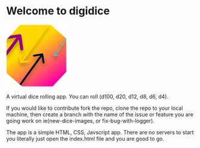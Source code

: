 # Welcome to digidice
![d20](d20.svg "Logo Title Text 2")

A virtual dice rolling app. You can roll (d100, d20, d12, d8, d6, d4).

If you would like to contribute fork the repo, clone the repo to your local machine, then create a branch with 
the name of the issue or feature you are going work on ie(new-dice-images, or fix-bug-with-logger).

The app is a simple HTML, CSS, Javscript app. There are no servers to start you literally just
open the index.html file and you are good to go.



